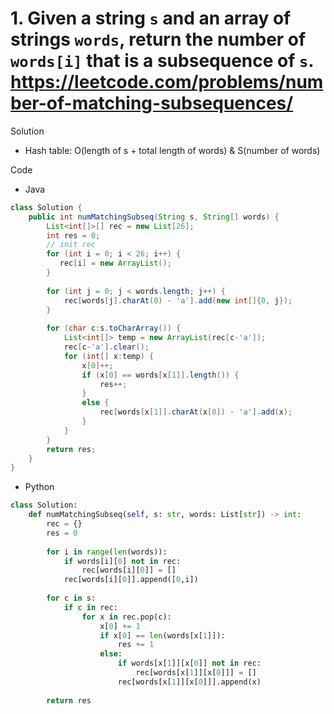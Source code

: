 # 1. Given a string `s` and an array of strings `words`, return the number of `words[i]` that is a subsequence of `s`. https://leetcode.com/problems/number-of-matching-subsequences/

Solution

- Hash table: O(length of s + total length of words) & S(number of words)

Code

- Java

```java
class Solution {
    public int numMatchingSubseq(String s, String[] words) {
        List<int[]>[] rec = new List[26];
        int res = 0;
        // init rec
        for (int i = 0; i < 26; i++) {
           rec[i] = new ArrayList();
        }
        
        for (int j = 0; j < words.length; j++) {
            rec[words[j].charAt(0) - 'a'].add(new int[]{0, j});
        }
        
        for (char c:s.toCharArray()) {
            List<int[]> temp = new ArrayList(rec[c-'a']);
            rec[c-'a'].clear();
            for (int[] x:temp) {
                x[0]++;
                if (x[0] == words[x[1]].length()) {
                    res++;
                }
                else {
                    rec[words[x[1]].charAt(x[0]) - 'a'].add(x);
                }
            }
        }
        return res;
    }
}
```

- Python

```python
class Solution:
    def numMatchingSubseq(self, s: str, words: List[str]) -> int:
        rec = {}
        res = 0
        
        for i in range(len(words)):
            if words[i][0] not in rec:
                rec[words[i][0]] = []
            rec[words[i][0]].append([0,i])
                
        for c in s:
            if c in rec:
                for x in rec.pop(c):
                    x[0] += 1
                    if x[0] == len(words[x[1]]):
                        res += 1
                    else:
                        if words[x[1]][x[0]] not in rec:
                            rec[words[x[1]][x[0]]] = []
                        rec[words[x[1]][x[0]]].append(x)
                        
        return res
```
